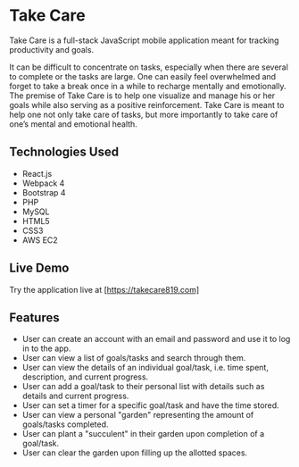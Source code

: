 # Take Care

Take Care is a full-stack JavaScript mobile application meant for tracking productivity and goals.  

It can be difficult to concentrate on tasks, especially when there are several to complete or the tasks are large.  One can easily feel overwhelmed and forget to take a break once in a while to recharge mentally and emotionally.  The premise of Take Care is to help one visualize and manage his or her goals while also serving as a positive reinforcement.  Take Care is meant to help one not only take care of tasks, but more importantly to take care of one’s mental and emotional health.

## Technologies Used

- React.js
- Webpack 4
- Bootstrap 4
- PHP
- MySQL
- HTML5
- CSS3
- AWS EC2

## Live Demo

Try the application live at [https://takecare819.com]

## Features

- User can create an account with an email and password and use it to log in to the app.
- User can view a list of goals/tasks and search through them.
- User can view the details of an individual goal/task, i.e. time spent, description, and current progress.
- User can add a goal/task to their personal list with details such as details and current progress.
- User can set a timer for a specific goal/task and have the time stored. 
- User can view a personal "garden" representing the amount of goals/tasks completed.
- User can plant a "succulent" in their garden upon completion of a goal/task.
- User can clear the garden upon filling up the allotted spaces.
